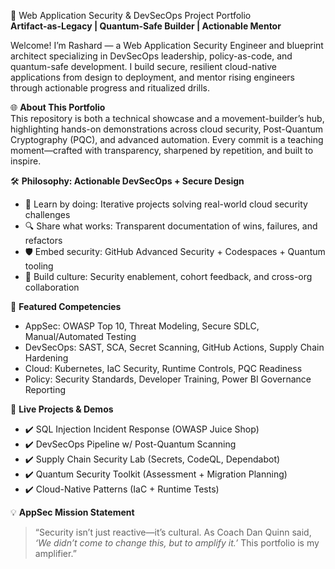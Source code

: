 🚀 Web Application Security & DevSecOps Project Portfolio  
**Artifact-as-Legacy | Quantum-Safe Builder | Actionable Mentor**

Welcome! I’m Rashard — a Web Application Security Engineer and blueprint architect specializing in DevSecOps leadership, policy-as-code, and quantum-safe development. I build secure, resilient cloud-native applications from design to deployment, and mentor rising engineers through actionable progress and ritualized drills.

🌐 **About This Portfolio**  
This repository is both a technical showcase and a movement-builder’s hub, highlighting hands-on demonstrations across cloud security, Post-Quantum Cryptography (PQC), and advanced automation. Every commit is a teaching moment—crafted with transparency, sharpened by repetition, and built to inspire.

🛠️ **Philosophy: Actionable DevSecOps + Secure Design**  
- 🧪 Learn by doing: Iterative projects solving real-world cloud security challenges  
- 🔍 Share what works: Transparent documentation of wins, failures, and refactors  
- 🛡️ Embed security: GitHub Advanced Security + Codespaces + Quantum tooling  
- 🤝 Build culture: Security enablement, cohort feedback, and cross-org collaboration

🎯 **Featured Competencies**  
- AppSec: OWASP Top 10, Threat Modeling, Secure SDLC, Manual/Automated Testing  
- DevSecOps: SAST, SCA, Secret Scanning, GitHub Actions, Supply Chain Hardening  
- Cloud: Kubernetes, IaC Security, Runtime Controls, PQC Readiness  
- Policy: Security Standards, Developer Training, Power BI Governance Reporting

📌 **Live Projects & Demos**  
- ✔️ SQL Injection Incident Response (OWASP Juice Shop)  
- ✔️ DevSecOps Pipeline w/ Post-Quantum Scanning  
- ✔️ Supply Chain Security Lab (Secrets, CodeQL, Dependabot)  
- ✔️ Quantum Security Toolkit (Assessment + Migration Planning)  
- ✔️ Cloud-Native Patterns (IaC + Runtime Tests)

💡 **AppSec Mission Statement**  
> “Security isn’t just reactive—it’s cultural. As Coach Dan Quinn said, *‘We didn’t come to change this, but to amplify it.’* This portfolio is my amplifier.”

